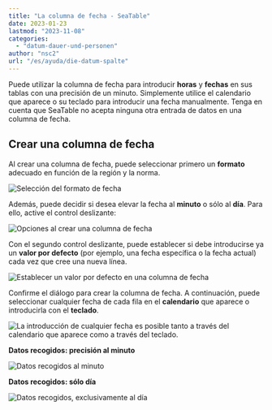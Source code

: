 ```yaml
---
title: "La columna de fecha - SeaTable"
date: 2023-01-23
lastmod: "2023-11-08"
categories: 
  - "datum-dauer-und-personen"
author: "nsc2"
url: "/es/ayuda/die-datum-spalte"
---
```


Puede utilizar la columna de fecha para introducir **horas** y **fechas** en sus tablas con una precisión de un minuto. Simplemente utilice el calendario que aparece o su teclado para introducir una fecha manualmente. Tenga en cuenta que SeaTable no acepta ninguna otra entrada de datos en una columna de fecha.

## Crear una columna de fecha

Al crear una columna de fecha, puede seleccionar primero un **formato** adecuado en función de la región y la norma.

![Selección del formato de fecha ](https://seatable.io/wp-content/uploads/2023/01/Auswahl-des-Datumsformats.png)

Además, puede decidir si desea elevar la fecha al **minuto** o sólo al **día**. Para ello, active el control deslizante:

![Opciones al crear una columna de fecha](https://seatable.io/wp-content/uploads/2023/01/Optionen-beim-Anlegen-der-Datums-Spalte.png)

Con el segundo control deslizante, puede establecer si debe introducirse ya un **valor por defecto** (por ejemplo, una fecha específica o la fecha actual) cada vez que cree una nueva línea.

![Establecer un valor por defecto en una columna de fecha](https://seatable.io/wp-content/uploads/2023/01/Set-a-default-value-in-a-date-column.png)

Confirme el diálogo para crear la columna de fecha. A continuación, puede seleccionar cualquier fecha de cada fila en el **calendario** que aparece o introducirla con el **teclado**.

![La introducción de cualquier fecha es posible tanto a través del calendario que aparece como a través del teclado.](https://seatable.io/wp-content/uploads/2023/01/date-column.png)

**Datos recogidos: precisión al minuto**

![Datos recogidos al minuto](https://seatable.io/wp-content/uploads/2023/01/Erhobene-Daten-auf-die-Minute-genau.png)

**Datos recogidos: sólo día**

![Datos recogidos, exclusivamente al día](https://seatable.io/wp-content/uploads/2023/01/Erhobene-Daten-Tag.png)
